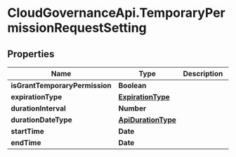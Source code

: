 # CloudGovernanceApi.TemporaryPermissionRequestSetting

## Properties

Name | Type | Description | Notes
------------ | ------------- | ------------- | -------------
**isGrantTemporaryPermission** | **Boolean** |  | [optional] 
**expirationType** | [**ExpirationType**](ExpirationType.md) |  | [optional] 
**durationInterval** | **Number** |  | [optional] 
**durationDateType** | [**ApiDurationType**](ApiDurationType.md) |  | [optional] 
**startTime** | **Date** |  | [optional] 
**endTime** | **Date** |  | [optional] 


